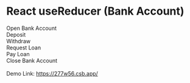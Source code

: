 # React useReducer (Bank Account)

Open Bank Account
<br />
Deposit
<br />
Withdraw
<br />
Request Loan
<br />
Pay Loan
<br />
Close Bank Account
<br /><br />
Demo Link: https://277w56.csb.app/
